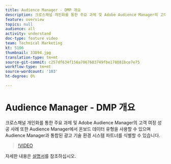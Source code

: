 ```yaml
---
title: Audience Manager - DMP 개요
description: 크로스채널 개인화를 통한 주요 과제 및 Adobe Audience Manager의 고객 여정 성공 사례 또한 Audience Manager에서 온보드 데이터 유형을 사용할 수 있으며 Audience Manager과 통합된 광고 기술 환경 시스템 파트너를 식별할 수 있습니다.
feature: overview
topics: null
audience: all
activity: understand
doc-type: feature video
team: Technical Marketing
kt: 5106
thumbnail: 33894.jpg
translation-type: tm+mt
source-git-commit: c257df634f156a7067683749fbe178081bce7e75
workflow-type: tm+mt
source-wordcount: '103'
ht-degree: 0%

---
```



# Audience Manager - DMP 개요

크로스채널 개인화를 통한 주요 과제 및 Adobe Audience Manager의 고객 여정 성공 사례 또한 Audience Manager에서 온보드 데이터 유형을 사용할 수 있으며 Audience Manager과 통합된 광고 기술 환경 시스템 파트너를 식별할 수 있습니다.

>[!VIDEO](https://video.tv.adobe.com/v/33894/?quality=12)

자세한 내용은 [설명서](https://docs.adobe.com/content/help/en/audience-manager/user-guide/overview/aam-overview.html)를 참조하십시오.
